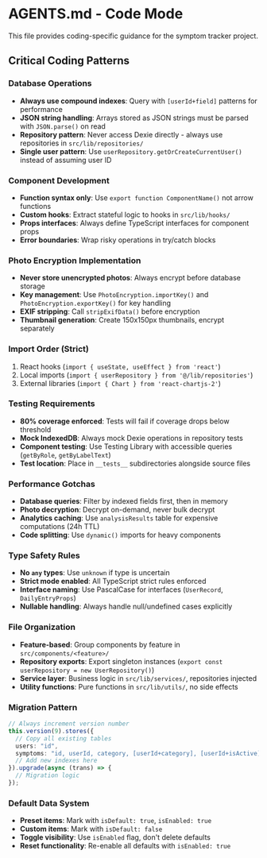 # AGENTS.md - Code Mode

This file provides coding-specific guidance for the symptom tracker project.

## Critical Coding Patterns

### Database Operations
- **Always use compound indexes**: Query with `[userId+field]` patterns for performance
- **JSON string handling**: Arrays stored as JSON strings must be parsed with `JSON.parse()` on read
- **Repository pattern**: Never access Dexie directly - always use repositories in `src/lib/repositories/`
- **Single user pattern**: Use `userRepository.getOrCreateCurrentUser()` instead of assuming user ID

### Component Development
- **Function syntax only**: Use `export function ComponentName()` not arrow functions
- **Custom hooks**: Extract stateful logic to hooks in `src/lib/hooks/`
- **Props interfaces**: Always define TypeScript interfaces for component props
- **Error boundaries**: Wrap risky operations in try/catch blocks

### Photo Encryption Implementation
- **Never store unencrypted photos**: Always encrypt before database storage
- **Key management**: Use `PhotoEncryption.importKey()` and `PhotoEncryption.exportKey()` for key handling
- **EXIF stripping**: Call `stripExifData()` before encryption
- **Thumbnail generation**: Create 150x150px thumbnails, encrypt separately

### Import Order (Strict)
1. React hooks (`import { useState, useEffect } from 'react'`)
2. Local imports (`import { userRepository } from '@/lib/repositories'`)
3. External libraries (`import { Chart } from 'react-chartjs-2'`)

### Testing Requirements
- **80% coverage enforced**: Tests will fail if coverage drops below threshold
- **Mock IndexedDB**: Always mock Dexie operations in repository tests
- **Component testing**: Use Testing Library with accessible queries (`getByRole`, `getByLabelText`)
- **Test location**: Place in `__tests__` subdirectories alongside source files

### Performance Gotchas
- **Database queries**: Filter by indexed fields first, then in memory
- **Photo decryption**: Decrypt on-demand, never bulk decrypt
- **Analytics caching**: Use `analysisResults` table for expensive computations (24h TTL)
- **Code splitting**: Use `dynamic()` imports for heavy components

### Type Safety Rules
- **No `any` types**: Use `unknown` if type is uncertain
- **Strict mode enabled**: All TypeScript strict rules enforced
- **Interface naming**: Use PascalCase for interfaces (`UserRecord`, `DailyEntryProps`)
- **Nullable handling**: Always handle null/undefined cases explicitly

### File Organization
- **Feature-based**: Group components by feature in `src/components/<feature>/`
- **Repository exports**: Export singleton instances (`export const userRepository = new UserRepository()`)
- **Service layer**: Business logic in `src/lib/services/`, repositories injected
- **Utility functions**: Pure functions in `src/lib/utils/`, no side effects

### Migration Pattern
```typescript
// Always increment version number
this.version(9).stores({
  // Copy all existing tables
  users: "id",
  symptoms: "id, userId, category, [userId+category], [userId+isActive]",
  // Add new indexes here
}).upgrade(async (trans) => {
  // Migration logic
});
```

### Default Data System
- **Preset items**: Mark with `isDefault: true`, `isEnabled: true`
- **Custom items**: Mark with `isDefault: false`
- **Toggle visibility**: Use `isEnabled` flag, don't delete defaults
- **Reset functionality**: Re-enable all defaults with `isEnabled: true`